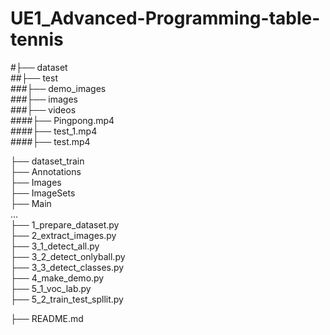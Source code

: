 # UE1_Advanced-Programming-table-tennis
#├── dataset  
##├── test  
###├── demo_images  
###├── images  
###├── videos  
####├── Pingpong.mp4  
####├── test_1.mp4  
####├── test.mp4  
            
├── dataset_train  
    ├── Annotations  
    ├── Images  
    ├── ImageSets  
        ├── Main  
    ...  
├── 1_prepare_dataset.py  
├── 2_extract_images.py  
├── 3_1_detect_all.py  
├── 3_2_detect_onlyball.py  
├── 3_3_detect_classes.py  
├── 4_make_demo.py  
├── 5_1_voc_lab.py  
├── 5_2_train_test_spllit.py  

├── README.md  

